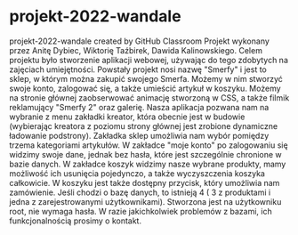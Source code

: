 # projekt-2022-wandale
projekt-2022-wandale created by GitHub Classroom
Projekt wykonany przez Anitę Dybiec, Wiktorię Taźbirek, Dawida Kalinowskiego.
Celem projektu było stworzenie aplikacji webowej, używając do tego zdobytych na zajęciach umiejętności. Powstały projekt nosi nazwę "Smerfy" i jest to sklep, w którym można zakupić swojego Smerfa. 
Możemy w nim stworzyć swoje konto, zalogować się, a także umieścić artykuł w koszyku. Możemy na stronie głównej zaobserwować animację stworzoną w CSS, a także filmik reklamujący "Smerfy 2" oraz galerię. Nasza aplikacja pozwana nam na wybranie z menu zakładki kreator, która obecnie jest w budowie (wybierając kreatora z poziomu strony głównej jest zrobione dynamiczne ładowanie podstrony). Zakładka sklep umożliwia nam wybór pomiędzy trzema kategoriami artykułów. W zakładce "moje konto" po zalogowaniu się widzimy swoje dane, jednak bez hasła, które jest szczególnie chronione w bazie danych. W zakładce koszyk widzimy nasze wybrane produkty, mamy możliwość ich usunięcia pojedynczo, a także  wyczyszczenia koszyka całkowicie. W koszyku jest także dostępny przycisk, który umożliwia nam zamówienie. 
Jeśli chodzi o bazę danych, to istnieją 4 ( 3 z produktami i jedna z zarejestrowanymi użytkownikami). Stworzona jest na użytkowniku root, nie wymaga hasła. W razie jakichkolwiek problemów z bazami, ich funkcjonalnością prosimy o kontakt. 

